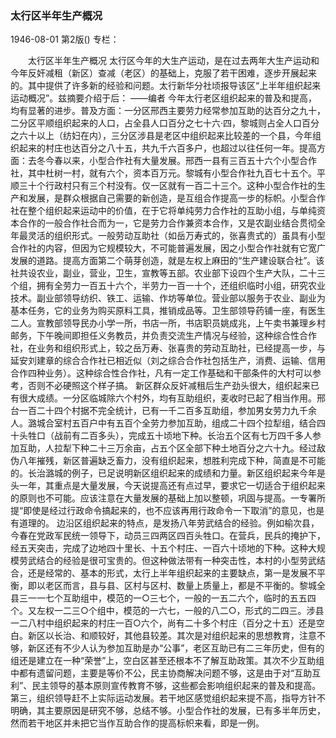 ### 太行区半年生产概况

1946-08-01
第2版()
专栏：

　　太行区半年生产概况
    太行区今年的大生产运动，是在过去两年大生产运动和今年反奸减租（新区）查减（老区）的基础上，克服了若干困难，逐步开展起来的。其中提供了许多新的经验和问题。太行新华分社顷报导该区“上半年组织起来运动概况”。兹摘要介绍于后：    ——编者
    今年太行老区组织起来的普及和提高，均有显著的进步。普及方面：一分区邢西主要劳力经常参加互助的达百分之九十，二分区平顺组织起来的人口，占全县人口百分之七十六·四，黎城则占全人口百分之六十以上（纺妇在内），三分区涉县是老区中组织起来比较差的一个县，今年组织起来的村庄也达百分之八十五，共九千六百多户，也超过以往任何一年。提高方面：去冬今春以来，小型合作社有大量发展。邢西一县有三百五十六个小型合作社，其中杜树一村，就有六个，资本百万元。黎城有小型合作社九百七十五个。平顺三十个行政村只有三个村没有。仅一区就有一百二十三个。这种小型合作社的生产和发展，是群众根据自己需要的新创造，是互组合作提高一步的标帜。小型合作社在整个组织起来运动中的价值，在于它将单纯劳力合作社的互助小组，与单纯资本合作的一般合作社合而为一，它是劳力合作兼资本合作，又是农副业结合贯彻全年最灵活的组织形式。一般劳动互助社（如岳万寿式的，张喜贵式的）虽具有小型合作社的内容，但因为它规模较大，不可能普遍发展，因之小型合作社就有它宽广发展的道路。提高方面第二个萌芽创造，就是左权上麻田的“生产建设联合社”。该社共设农业，副业，营业，卫生，宣教等五部。农业部下设四个生产大队，二十三个组，拥有全劳力一百五十六个，半劳力一百一十个，还组织临时小组，研究农业技术。副业部领导纺织、铁工、运输、作坊等单位。营业部以服务于农业、副业为基本任务，它的业务为购买原料工具，推销成品等。卫生部领导药铺一座，有医生二人。宣教部领导民办小学一所，书店一所，书店职员姚成兆，上午卖书兼理乡村邮务，下午晚间即担任义务教员，并负责交流生产情况与经验，这种综合性合作社，在业务和组织形式上，较之岳万寿、张喜贵的劳动互助社，已经提高一步，与延安刘建章的综合合作社已相近似（刘之综合合作社包括生产，消费、运输、信用合作四种业务）。这种综合性合作社，凡有一定工作基础和干部条件的大村可以参考，否则不必硬照这个样子搞。
    新区群众反奸减租后生产劲头很大，组织起来已有很大成绩。一分区临城除六个村外，均有互助组织，麦收时已起了相当作用。邢台一百二十四个村据不完全统计，已有一千二百多互助组，参加男女劳力九千余人。潞城合室村五百户中有五百个全劳力参加互助，组成二十四个拉犁组，结合四十头牲口（战前有二百多头），完成五十顷地下种。长治五个区有七万四千多人参加互助，人拉犁下种二十三万余亩，占五个区全部下种土地百分之六十九。经过敌伪八年摧残，新区普遍缺乏畜力，没有组织起来，想胜利完成下种，简直是不可能的。长治潞城的例子，已足说明新区组织起来的成绩和力量。新区组织起来今年是头一年，其重点是大量发展，今天说提高还有点过早，要求它一切适合于组织起来的原则也不可能。应该注意在大量发展的基础上加以整顿，巩固与提高。一专署所提“即使是经过行政命令搞起来的，也不应该再用行政命令一下取消”的意见，也是有道理的。
    边沿区组织起来的特点，是发扬八年劳武结合的经验。例如榆次县，今春在党政军民统一领导下，动员三四两区四百头牲口。在营兵，民兵的掩护下，经五天突击，完成了边地四十里长、十五个村庄、一百六十顷地的下种。这种大规模劳武结合的经验是很可宝贵的。但这种做法带有一种突击性，本村的小型劳武结合，还是经常的、基本的形式，太行上半年组织起来的主要缺点，第一是发展不平衡，即以老区而言，县与县、区村与区村、数量上质量上，都是不平衡的。黎城全县三一一七个互助组中，模范的一○三七个，一般的一五二六个，临时的五五四个。又左权一二三○个组中，模范的一六七，一般的八二○，形式的二四三。涉县一二八村中组织起来的村庄一百○六个，尚有二十多个村庄（百分之十五）还是空白。新区以长治、和顺较好，其他县较差。其次是对组织起来的思想教育，注意不够，新区还有不少人认为参加互助是办“公事”，老区互助已有二三年历史，但有的组还是建立在一种“荣誉”上，空白区甚至还根本不了解互助政策。其次不少互助组中都有遗留问题，主要是等价不公，民主协商解决问题不够，这是由于对“互助互利”、民主领导的基本原则宣传教育不够，这些都会影响组织起来的普及和提高。第三，组织领导赶不上实际运动发展。若干地区感觉组织起来提不高，指导方针不明确，其主要原因是研究不够，总结不够。小型合作社的发展，已有多半年历史，然而若干地区并未把它当作互助合作的提高标帜来看，即是一例。
